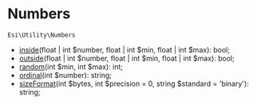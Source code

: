 # Numbers

`Esi\Utility\Numbers`

* [inside](#inside)(float | int $number, float | int $min, float | int $max): bool;
* [outside](#outside)(float | int $number, float | int $min, float | int $max): bool;
* [random](#random)(int $min, int $max): int;
* [ordinal](#ordinal)(int $number): string;
* [sizeFormat](#sizeformat)(int $bytes, int $precision = 0, string $standard = 'binary'): string;


## 



```php

```

## 



```php

```

## 



```php

```

## 



```php

```

## 



```php

```
